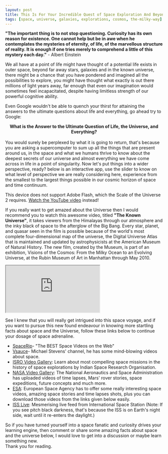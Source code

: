 ```yaml
---
layout: post
title: This Is For Your Incredible Quest of Space Exploration And Beyond
tags: [space, universe, galaxies, explorations, cosmos, the-milky-way]
---
```

__"The important thing is to not stop questioning. Curiosity has its own reason for existence. One cannot help but be in awe when he contemplates the mysteries of eternity, of life, of the marvellous structure of reality. It is enough if one tries merely to comprehend a little of this mystery each day."__ - Albert Einstein

We all have at a point of life might have thought of a potential life exists in outer space, beyond far away stars, galaxies and in the known universe, there might be a chance that you have pondered and imagined all the possibilities to explore, you might have thought what exactly is out there millions of light years away, far enough that even our imagination would sometimes feel incapacitated, despite having limitless strength of our powerful cognitive ability.

Even Google wouldn't be able to quench your thirst for attaining the answers to the ultimate questions about life and everything, go ahead try to Google:<br> __<center>What is the Answer to the Ultimate Question of Life, the Universe, and Everything?</center>__ <br>You would surely be perplexed by what it is going to return, that's because you are asking a supercomputer to sum up all the things that are present around us, in the space and what we humans thrive to know about the deepest secrets of our universe and almost everything we have come across in life in a point of singularity. Now let's put things into a wider perspective, ready? below is an interactive app, use the slider to know on what level of perspective we are really considering here, experience from the smallest to the largest things possible in our cosmic horizon of space and time continuum.

<object type="application/x-shockwave-flash" data="http://htwins.net/scale2/c.swf?path=http://htwins.net/scale2/scale_2.swf?bordercolor=white" width="768" height="434">
	<param name="movie" value="http://htwins.net/scale2/c.swf?path=http://htwins.net/scale2/scale_2.swf?bordercolor=white" />
	<param name="allowScriptAccess" value="always" />
		This device does not support Adobe Flash, which the Scale of the Universe 2 requires. <a href="http://www.youtube.com/watch?v=uaGEjrADGPA">Watch the YouTube video</a> instead!
</object>

If you really want to get amazed about the Universe then I would recommend you to watch this awesome video, titled __"The Known Universe"__, it takes viewers from the Himalayas through our atmosphere and the inky black of space to the afterglow of the Big Bang. Every star, planet, and quasar seen in the film is possible because of the world's most complete four-dimensional map of the universe, the Digital Universe Atlas that is maintained and updated by astrophysicists at the American Museum of Natural History. The new film, created by the Museum, is part of an exhibition, Visions of the Cosmos: From the Milky Ocean to an Evolving Universe, at the Rubin Museum of Art in Manhattan through May 2010.

<div class="embed-responsive embed-responsive-16by9">
  <iframe class="embed-responsive-item" src="https://www.youtube.com/embed/17jymDn0W6U" allowfullscreen></iframe>
</div>


See I knew that you will really get intrigued into this space voyage, and if you want to pursue this new found endeavour in knowing more startling facts about space and the Universe, follow these links below to continue your dosage of space adrenaline.

* [SpaceRip](https://www.youtube.com/user/SpaceRip)- "The BEST Space Videos on the Web"<br>
* [Vsauce](https://www.youtube.com/user/Vsauce/videos)- Michael Stevens' channel, he has some mind-blowing videos about space.<br>
* [ISRO Video Gallery](http://www.isro.gov.in/video-gallery): Learn about most compelling space missions in the history of space explorations by Indian Space Research Organisation.
* [NASA Video Gallery](https://www.nasa.gov/multimedia/videogallery/index.html): The National Aeronautics and Space Administration has uploaded videos of time lapses, Mars' rover stories, space expeditions, future concepts and much more. <br>
* [ESA](http://www.esa.int/spaceinvideos/Videos): European Space Agency has to offer some really interesting space videos, amazing space stories and time lapses shots, plus you can download those videos from the links given below easily.<br>
* [ISS Live](http://www.ustream.tv/channel/iss-hdev-payload): Mesmerising live feed from International Space Station (Note: If you see pitch black darkness, that's because the ISS is on Earth's night side, wait until it re-enters the daylight.)

So if you have turned yourself into a space fanatic and curiosity drives your learning engine, then comment or share some amazing facts about space and the universe below, I would love to get into a discussion or maybe learn something new.<br>
Thank you for reading.